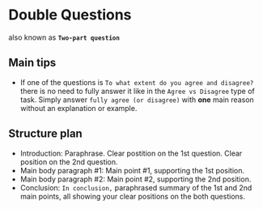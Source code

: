 # Double Questions
also known as **`Two-part question`**

## Main tips

- If one of the questions is `To what extent do you agree and disagree?` there is no need to fully answer it like in the `Agree vs Disagree` type of task.
Simply answer `fully agree (or disagree)` with **one** main reason without an explanation or example.

## Structure plan

- Introduction: Paraphrase. Clear postition on the 1st question. Clear position on the 2nd question.
- Main body paragraph #1: Main point #1, supporting the 1st position.
- Main body paragraph #2: Main point #2, supporting the 2nd position.
- Conclusion: `In conclusion,` paraphrased summary of the 1st and 2nd main points, all showing your clear positions on the both questions.
